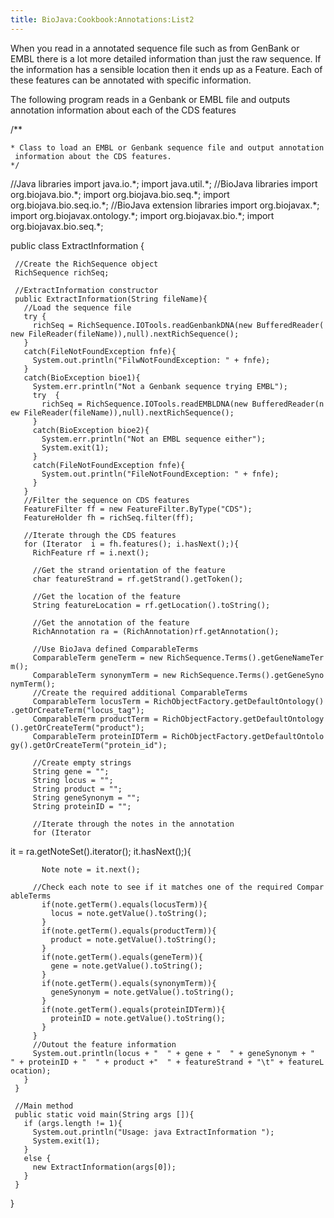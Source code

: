 ```yaml
---
title: BioJava:Cookbook:Annotations:List2
---
```


When you read in a annotated sequence file such as from GenBank or EMBL
there is a lot more detailed information than just the raw sequence. If
the information has a sensible location then it ends up as a Feature.
Each of these features can be annotated with specific information.

The following program reads in a Genbank or EMBL file and outputs
annotation information about each of the CDS features

<java> /\*\*

`* Class to load an EMBL or Genbank sequence file and output annotation information about the CDS features.`  
`*/`

//Java libraries import java.io.\*; import java.util.\*; //BioJava
libraries import org.biojava.bio.\*; import org.biojava.bio.seq.\*;
import org.biojava.bio.seq.io.\*; //BioJava extension libraries import
org.biojavax.\*; import org.biojavax.ontology.\*; import
org.biojavax.bio.\*; import org.biojavax.bio.seq.\*;

public class ExtractInformation {

` //Create the RichSequence object`  
` RichSequence richSeq;`

` //ExtractInformation constructor`  
` public ExtractInformation(String fileName){`  
`   //Load the sequence file`  
`   try {`  
`     richSeq = RichSequence.IOTools.readGenbankDNA(new BufferedReader(new FileReader(fileName)),null).nextRichSequence();`  
`   }`  
`   catch(FileNotFoundException fnfe){`  
`     System.out.println("FilwNotFoundException: " + fnfe);`  
`   }`  
`   catch(BioException bioe1){`  
`     System.err.println("Not a Genbank sequence trying EMBL");`  
`     try  {`  
`       richSeq = RichSequence.IOTools.readEMBLDNA(new BufferedReader(new FileReader(fileName)),null).nextRichSequence();`  
`     }`  
`     catch(BioException bioe2){`  
`       System.err.println("Not an EMBL sequence either");`  
`       System.exit(1);`  
`     }`  
`     catch(FileNotFoundException fnfe){`  
`       System.out.println("FileNotFoundException: " + fnfe);`  
`     }`  
`   }`  
`   //Filter the sequence on CDS features`  
`   FeatureFilter ff = new FeatureFilter.ByType("CDS");`  
`   FeatureHolder fh = richSeq.filter(ff);`

`   //Iterate through the CDS features`  
`   for (Iterator `<RichFeature>` i = fh.features(); i.hasNext();){`  
`     RichFeature rf = i.next();`  
`     `  
`     //Get the strand orientation of the feature`  
`     char featureStrand = rf.getStrand().getToken();`

`     //Get the location of the feature`  
`     String featureLocation = rf.getLocation().toString();`  
`     `  
`     //Get the annotation of the feature`  
`     RichAnnotation ra = (RichAnnotation)rf.getAnnotation();`

`     //Use BioJava defined ComparableTerms `  
`     ComparableTerm geneTerm = new RichSequence.Terms().getGeneNameTerm();`  
`     ComparableTerm synonymTerm = new RichSequence.Terms().getGeneSynonymTerm();`  
`     //Create the required additional ComparableTerms`  
`     ComparableTerm locusTerm = RichObjectFactory.getDefaultOntology().getOrCreateTerm("locus_tag");`  
`     ComparableTerm productTerm = RichObjectFactory.getDefaultOntology().getOrCreateTerm("product");`  
`     ComparableTerm proteinIDTerm = RichObjectFactory.getDefaultOntology().getOrCreateTerm("protein_id");`  
`     `  
`     //Create empty strings`  
`     String gene = "";`  
`     String locus = "";`  
`     String product = "";`  
`     String geneSynonym = "";`  
`     String proteinID = "";`

`     //Iterate through the notes in the annotation `  
`     for (Iterator `

<Note>
it = ra.getNoteSet().iterator(); it.hasNext();){

`       Note note = it.next();`  
`     `  
`     //Check each note to see if it matches one of the required ComparableTerms`  
`       if(note.getTerm().equals(locusTerm)){`  
`         locus = note.getValue().toString();`  
`       }`  
`       if(note.getTerm().equals(productTerm)){`  
`         product = note.getValue().toString();`  
`       }`  
`       if(note.getTerm().equals(geneTerm)){`  
`         gene = note.getValue().toString();`  
`       }`  
`       if(note.getTerm().equals(synonymTerm)){`  
`         geneSynonym = note.getValue().toString();`  
`       }`  
`       if(note.getTerm().equals(proteinIDTerm)){`  
`         proteinID = note.getValue().toString();`  
`       }`  
`     }`  
`     //Outout the feature information`  
`     System.out.println(locus + "  " + gene + "  " + geneSynonym + "  " + proteinID + "  " + product +"  " + featureStrand + "\t" + featureLocation);`  
`   }`  
` }`  
` `  
` //Main method`  
` public static void main(String args []){`  
`   if (args.length != 1){`  
`     System.out.println("Usage: java ExtractInformation `<file in Genbank or EMBL format>`");`  
`     System.exit(1);`  
`   }`  
`   else {`  
`     new ExtractInformation(args[0]);`  
`   }`  
` }`

} </java>

